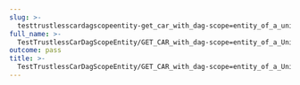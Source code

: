 ```yaml
---
slug: >-
  testtrustlesscardagscopeentity-get_car_with_dag-scope=entity_of_a_unixfs_file_(accept_header)-header_accept-ranges
full_name: >-
  TestTrustlessCarDagScopeEntity/GET_CAR_with_dag-scope=entity_of_a_UnixFS_file_(Accept_Header)/Header_Accept-Ranges
outcome: pass
title: >-
  TestTrustlessCarDagScopeEntity/GET_CAR_with_dag-scope=entity_of_a_UnixFS_file_(Accept_Header)/Header_Accept-Ranges
---
```


